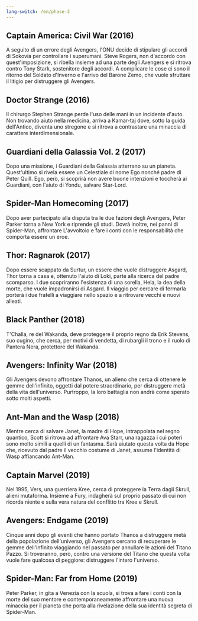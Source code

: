 ```yaml
---
lang-switch: /en/phase-3
---
```

## Captain America: Civil War (2016)
A seguito di un errore degli Avengers, l'ONU decide di stipulare gli accordi di Sokovia per controllare i superumani. Steve Rogers, non d'accordo con quest'imposizione, si ribella insieme ad una parte degli Avengers e si ritrova contro Tony Stark, sostenitore degli accordi. A complicare le cose ci sono il ritorno del Soldato d'Inverno e l'arrivo del Barone Zemo, che vuole sfruttare il litigio per distruggere gli Avengers.
## Doctor Strange (2016)
Il chirurgo Stephen Strange perde l'uso delle mani in un incidente d'auto. Non trovando aiuto nella medicina, arriva a Kamar-taj dove, sotto la guida dell'Antico, diventa uno stregone e si ritrova a contrastare una minaccia di carattere interdimensionale.
## Guardiani della Galassia Vol. 2 (2017)
Dopo una missione, i Guardiani della Galassia atterrano su un pianeta. Quest'ultimo si rivela essere un Celestiale di nome Ego nonché padre di Peter Quill. Ego, però, si scoprirà non avere buone intenzioni e toccherà ai Guardiani, con l'aiuto di Yondu, salvare Star-Lord.
## Spider-Man Homecoming (2017)
Dopo aver partecipato alla disputa tra le due fazioni degli Avengers, Peter Parker torna a New York e riprende gli studi. Dovrà inoltre, nei panni di Spider-Man, affrontare L'avvoltoio e fare i conti con le responsabilità che comporta essere un eroe.
## Thor: Ragnarok (2017)
Dopo essere scappato da Surtur, un essere che vuole distruggere Asgard, Thor torna a casa e, ottenuto l'aiuto di Loki, parte alla ricerca del padre scomparso. I due scopriranno l'esistenza di una sorella, Hela, la dea della morte, che vuole impadronirsi di Asgard. Il viaggio per cercare di fermarla porterà i due fratelli a viaggiare nello spazio e a ritrovare vecchi e nuovi alleati.
## Black Panther (2018)
T'Challa, re del Wakanda, deve proteggere il proprio regno da Erik Stevens, suo cugino, che cerca, per motivi di vendetta, di rubargli il trono e il ruolo di Pantera Nera, protettore del Wakanda.
## Avengers: Infinity War (2018)
Gli Avengers devono affrontare Thanos, un alieno che cerca di ottenere le gemme dell'infinito, oggetti dal potere straordinario, per distruggere metà della vita dell'universo. Purtroppo, la loro battaglia non andrà come sperato sotto molti aspetti.
## Ant-Man and the Wasp (2018)
Mentre cerca di salvare Janet, la madre di Hope, intrappolata nel regno quantico, Scott si ritrova ad affrontare Ava Starr, una ragazza i cui poteri sono molto simili a quelli di un fantasma. Sarà aiutato questa volta da Hope che, ricevuto dal padre il vecchio costume di Janet, assume l'identità di Wasp affiancando Ant-Man.
## Captain Marvel (2019)
Nel 1995, Vers, una guerriera Kree, cerca di proteggere la Terra dagli Skrull, alieni mutaforma. Insieme a Fury, indagherà sul proprio passato di cui non ricorda niente e sulla vera natura del conflitto tra Kree e Skrull.
## Avengers: Endgame (2019)
Cinque anni dopo gli eventi che hanno portato Thanos a distruggere metà della popolazione dell'universo, gli Avengers cercano di recuperare le gemme dell'infinito viaggiando nel passato per annullare le azioni del Titano Pazzo. Si troveranno, però, contro una versione del Titano che questa volta vuole fare qualcosa di peggiore: distruggere l'intero l'universo. 
## Spider-Man: Far from Home (2019)
Peter Parker, in gita a Venezia con la scuola, si trova a fare i conti con la morte del suo mentore e contemporaneamente affrontare una nuova minaccia per il pianeta che porta alla rivelazione della sua identità segreta di Spider-Man.